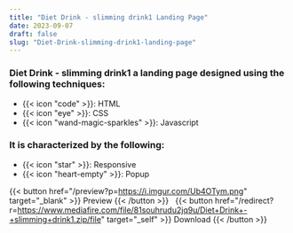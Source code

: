 ```yaml
---
title: "Diet Drink - slimming drink1 Landing Page"
date: 2023-09-07
draft: false
slug: "Diet-Drink-slimming-drink1-landing-page"
---
```

### __Diet Drink - slimming drink1__ a __landing page__ designed using the following techniques:
- {{< icon "code" >}}: HTML
- {{< icon "eye" >}}: CSS
- {{< icon "wand-magic-sparkles" >}}: Javascript  

### It is characterized by the following:
- {{< icon "star" >}}: Responsive
- {{< icon "heart-empty" >}}:  Popup

<!--adsense-->

{{< button href="/preview?p=https://i.imgur.com/Ub4OTym.png" target="_blank" >}}
Preview
{{< /button >}} &nbsp; {{< button href="/redirect?r=https://www.mediafire.com/file/81souhrudu2jq9u/Diet+Drink+-+slimming+drink1.zip/file" target="_self" >}}
Download
{{< /button >}}